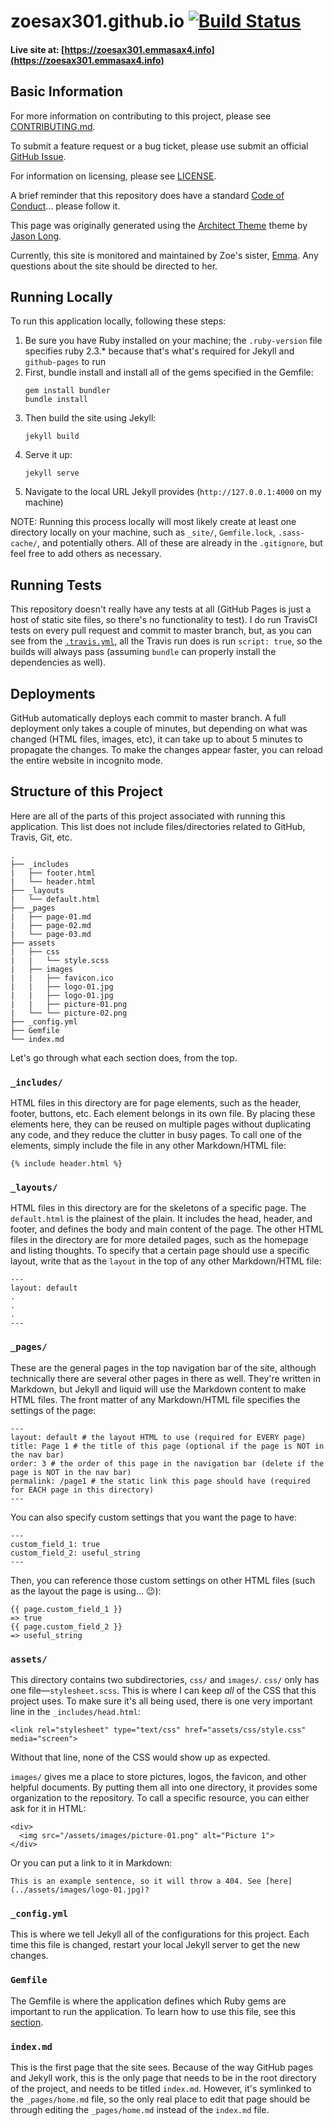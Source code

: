 # zoesax301.github.io [![Build Status](https://travis-ci.com/emma-sax4/zoesax301.github.io.svg?branch=master)](https://travis-ci.com/emma-sax4/zoesax301.github.io)

#### Live site at: [https://zoesax301.emmasax4.info](https://zoesax301.emmasax4.info)

## Basic Information

For more information on contributing to this project, please see [CONTRIBUTING.md](https://github.com/emma-sax4/zoesax301.github.io/blob/master/.github/CONTRIBUTING.md).

To submit a feature request or a bug ticket, please use submit an official [GitHub Issue](https://github.com/emma-sax4/zoesax301.github.io/issues/new/choose).

For information on licensing, please see [LICENSE](https://github.com/emma-sax4/zoesax301.github.io/blob/master/LICENSE).

A brief reminder that this repository does have a standard [Code of Conduct](https://github.com/emma-sax4/zoesax301.github.io/blob/master/.github/CODE_OF_CONDUCT.md)... please follow it.

This page was originally generated using the [Architect Theme](https://github.com/jasonlong/architect-theme) theme by [Jason Long](https://twitter.com/jasonlong).

Currently, this site is monitored and maintained by Zoe's sister, [Emma](https://github.com/emma-sax4). Any questions about the site should be directed to her.

## Running Locally

To run this application locally, following these steps:
1. Be sure you have Ruby installed on your machine; the `.ruby-version` file specifies ruby 2.3.* because that's what's required for Jekyll and `github-pages` to run
2. First, bundle install and install all of the gems specified in the Gemfile:
    ```
    gem install bundler
    bundle install
    ```
3. Then build the site using Jekyll:
    ```
    jekyll build
    ```
4. Serve it up:
    ```
    jekyll serve
    ```
5. Navigate to the local URL Jekyll provides (`http://127.0.0.1:4000` on my machine)

NOTE: Running this process locally will most likely create at least one directory locally on your machine, such as `_site/`, `Gemfile.lock`, `.sass-cache/`, and potentially others. All of these are already in the `.gitignore`, but feel free to add others as necessary.

## Running Tests

This repository doesn't really have any tests at all (GitHub Pages is just a host of static site files, so there's no functionality to test). I do run TravisCI tests on every pull request and commit to master branch, but, as you can see from the [`.travis.yml`](https://github.com/emma-sax4/zoesax301.github.io/blob/master/.travis.yml), all the Travis run does is run `script: true`, so the builds will always pass (assuming `bundle` can properly install the dependencies as well).

## Deployments

GitHub automatically deploys each commit to master branch. A full deployment only takes a couple of minutes, but depending on what was changed (HTML files, images, etc), it can take up to about 5 minutes to propagate the changes. To make the changes appear faster, you can reload the entire website in incognito mode.

## Structure of this Project

Here are all of the parts of this project associated with running this application. This list does not include files/directories related to GitHub, Travis, Git, etc.
```
.
├── _includes
|   ├── footer.html
|   └── header.html
├── _layouts
|   └── default.html
├── _pages
|   ├── page-01.md
|   ├── page-02.md
|   └── page-03.md
├── assets
|   ├── css
|   |   └── style.scss
|   ├── images
|   |   ├── favicon.ico
|   |   ├── logo-01.jpg
|   |   ├── logo-01.jpg
|   |   ├── picture-01.png
|   └── └── picture-02.png
├── _config.yml
├── Gemfile
└── index.md
```

Let's go through what each section does, from the top.

### `_includes/`

HTML files in this directory are for page elements, such as the header, footer, buttons, etc. Each element belongs in its own file. By placing these elements here, they can be reused on multiple pages without duplicating any code, and they reduce the clutter in busy pages. To call one of the elements, simply include the file in any other Markdown/HTML file:
```
{% include header.html %}
```

### `_layouts/`

HTML files in this directory are for the skeletons of a specific page. The `default.html` is the plainest of the plain. It includes the head, header, and footer, and defines the body and main content of the page. The other HTML files in the directory are for more detailed pages, such as the homepage and listing thoughts. To specify that a certain page should use a specific layout, write that as the `layout` in the top of any other Markdown/HTML file:
```
---
layout: default
.
.
.
---
```

### `_pages/`

These are the general pages in the top navigation bar of the site, although technically there are several other pages in there as well. They're written in Markdown, but Jekyll and liquid will use the Markdown content to make HTML files. The front matter of any Markdown/HTML file specifies the settings of the page:
```
---
layout: default # the layout HTML to use (required for EVERY page)
title: Page 1 # the title of this page (optional if the page is NOT in the nav bar)
order: 3 # the order of this page in the navigation bar (delete if the page is NOT in the nav bar)
permalink: /page1 # the static link this page should have (required for EACH page in this directory)
---
```

You can also specify custom settings that you want the page to have:
```
---
custom_field_1: true
custom_field_2: useful_string
---
```

Then, you can reference those custom settings on other HTML files (such as the layout the page is using... 😉):
```
{{ page.custom_field_1 }}
=> true
{{ page.custom_field_2 }}
=> useful_string
```

### `assets/`

This directory contains two subdirectories, `css/` and `images/`. `css/` only has one file—`stylesheet.scss`. This is where I can keep _all_ of the CSS that this project uses. To make sure it's all being used, there is one very important line in the `_includes/head.html`:
```
<link rel="stylesheet" type="text/css" href="assets/css/style.css" media="screen">
```

Without that line, none of the CSS would show up as expected.

`images/` gives me a place to store pictures, logos, the favicon, and other helpful documents. By putting them all into one directory, it provides some organization to the repository. To call a specific resource, you can either ask for it in HTML:
```
<div>
  <img src="/assets/images/picture-01.png" alt="Picture 1">
</div>
```

Or you can put a link to it in Markdown:
```
This is an example sentence, so it will throw a 404. See [here](../assets/images/logo-01.jpg)?
```

### `_config.yml`

This is where we tell Jekyll all of the configurations for this project. Each time this file is changed, restart your local Jekyll server to get the new changes.

### `Gemfile`

The Gemfile is where the application defines which Ruby gems are important to run the application. To learn how to use this file, see this [section](https://github.com/emma-sax4/zoesax301.github.io#running-locally).

### `index.md`

This is the first page that the site sees. Because of the way GitHub pages and Jekyll work, this is the only page that needs to be in the root directory of the project, and needs to be titled `index.md`. However, it's symlinked to the `_pages/home.md` file, so the only real place to edit that page should be through editing the `_pages/home.md` instead of the `index.md` file.

